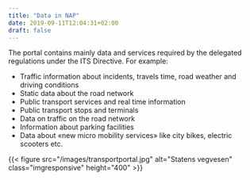 ```yaml
---
title: "Data in NAP"
date: 2019-09-11T12:04:31+02:00
draft: false
---
```

The portal contains mainly data and services required by the delegated regulations under the ITS Directive. For example:

- Traffic information about incidents, travels time, road weather and driving conditions
- Static data about the road network
- Public transport services and real time information
- Public transport stops and terminals
- Data on traffic on the road network
- Information about parking facilities
- Data about «new micro mobility services» like city bikes, electric scooters etc.



{{< figure src="/images/transportportal.jpg" alt="Statens vegvesen"
    class="imgresponsive" height="400" >}}
